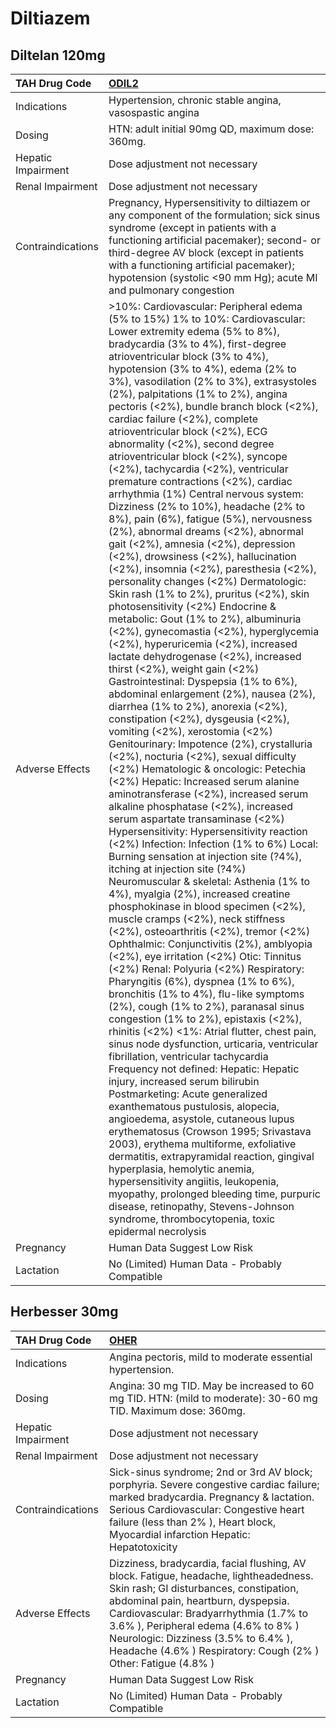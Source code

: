 # Diltiazem

## Diltelan 120mg

| TAH Drug Code      | [**ODIL2**](https://www.tahsda.org.tw/drugs/hissearch.php?drug_code=ODIL2)                                                                                                                                                                                                                                                                                                                                                                                                                                                                                                                                                                                                                                                                                                                                                                                                                                                                                                                                                                                                                                                                                                                                                                                                                                                                                                                                                                                                                                                                                                                                                                                                                                                                                                                                                                                                                                                                                                                                                                                                                                                                                                                                                                                                                                                                                                                                                                                                                                                                                                                                                                                                                                                                                                                                                                                                                                                                                                                                              |
|:-------------------|:------------------------------------------------------------------------------------------------------------------------------------------------------------------------------------------------------------------------------------------------------------------------------------------------------------------------------------------------------------------------------------------------------------------------------------------------------------------------------------------------------------------------------------------------------------------------------------------------------------------------------------------------------------------------------------------------------------------------------------------------------------------------------------------------------------------------------------------------------------------------------------------------------------------------------------------------------------------------------------------------------------------------------------------------------------------------------------------------------------------------------------------------------------------------------------------------------------------------------------------------------------------------------------------------------------------------------------------------------------------------------------------------------------------------------------------------------------------------------------------------------------------------------------------------------------------------------------------------------------------------------------------------------------------------------------------------------------------------------------------------------------------------------------------------------------------------------------------------------------------------------------------------------------------------------------------------------------------------------------------------------------------------------------------------------------------------------------------------------------------------------------------------------------------------------------------------------------------------------------------------------------------------------------------------------------------------------------------------------------------------------------------------------------------------------------------------------------------------------------------------------------------------------------------------------------------------------------------------------------------------------------------------------------------------------------------------------------------------------------------------------------------------------------------------------------------------------------------------------------------------------------------------------------------------------------------------------------------------------------------------------------------------|
| Indications        | Hypertension, chronic stable angina, vasospastic angina                                                                                                                                                                                                                                                                                                                                                                                                                                                                                                                                                                                                                                                                                                                                                                                                                                                                                                                                                                                                                                                                                                                                                                                                                                                                                                                                                                                                                                                                                                                                                                                                                                                                                                                                                                                                                                                                                                                                                                                                                                                                                                                                                                                                                                                                                                                                                                                                                                                                                                                                                                                                                                                                                                                                                                                                                                                                                                                                                                 |
| Dosing             | HTN: adult initial 90mg QD, maximum dose: 360mg.                                                                                                                                                                                                                                                                                                                                                                                                                                                                                                                                                                                                                                                                                                                                                                                                                                                                                                                                                                                                                                                                                                                                                                                                                                                                                                                                                                                                                                                                                                                                                                                                                                                                                                                                                                                                                                                                                                                                                                                                                                                                                                                                                                                                                                                                                                                                                                                                                                                                                                                                                                                                                                                                                                                                                                                                                                                                                                                                                                        |
| Hepatic Impairment | Dose adjustment not necessary                                                                                                                                                                                                                                                                                                                                                                                                                                                                                                                                                                                                                                                                                                                                                                                                                                                                                                                                                                                                                                                                                                                                                                                                                                                                                                                                                                                                                                                                                                                                                                                                                                                                                                                                                                                                                                                                                                                                                                                                                                                                                                                                                                                                                                                                                                                                                                                                                                                                                                                                                                                                                                                                                                                                                                                                                                                                                                                                                                                           |
| Renal Impairment   | Dose adjustment not necessary                                                                                                                                                                                                                                                                                                                                                                                                                                                                                                                                                                                                                                                                                                                                                                                                                                                                                                                                                                                                                                                                                                                                                                                                                                                                                                                                                                                                                                                                                                                                                                                                                                                                                                                                                                                                                                                                                                                                                                                                                                                                                                                                                                                                                                                                                                                                                                                                                                                                                                                                                                                                                                                                                                                                                                                                                                                                                                                                                                                           |
| Contraindications  | Pregnancy, Hypersensitivity to diltiazem or any component of the formulation; sick sinus syndrome (except in patients with a functioning artificial pacemaker); second- or third-degree AV block (except in patients with a functioning artificial pacemaker); hypotension (systolic <90 mm Hg); acute MI and pulmonary congestion                                                                                                                                                                                                                                                                                                                                                                                                                                                                                                                                                                                                                                                                                                                                                                                                                                                                                                                                                                                                                                                                                                                                                                                                                                                                                                                                                                                                                                                                                                                                                                                                                                                                                                                                                                                                                                                                                                                                                                                                                                                                                                                                                                                                                                                                                                                                                                                                                                                                                                                                                                                                                                                                                      |
| Adverse Effects    | >10%: Cardiovascular: Peripheral edema (5% to 15%) 1% to 10%: Cardiovascular: Lower extremity edema (5% to 8%), bradycardia (3% to 4%), first-degree atrioventricular block (3% to 4%), hypotension (3% to 4%), edema (2% to 3%), vasodilation (2% to 3%), extrasystoles (2%), palpitations (1% to 2%), angina pectoris (<2%), bundle branch block (<2%), cardiac failure (<2%), complete atrioventricular block (<2%), ECG abnormality (<2%), second degree atrioventricular block (<2%), syncope (<2%), tachycardia (<2%), ventricular premature contractions (<2%), cardiac arrhythmia (1%) Central nervous system: Dizziness (2% to 10%), headache (2% to 8%), pain (6%), fatigue (5%), nervousness (2%), abnormal dreams (<2%), abnormal gait (<2%), amnesia (<2%), depression (<2%), drowsiness (<2%), hallucination (<2%), insomnia (<2%), paresthesia (<2%), personality changes (<2%) Dermatologic: Skin rash (1% to 2%), pruritus (<2%), skin photosensitivity (<2%) Endocrine & metabolic: Gout (1% to 2%), albuminuria (<2%), gynecomastia (<2%), hyperglycemia (<2%), hyperuricemia (<2%), increased lactate dehydrogenase (<2%), increased thirst (<2%), weight gain (<2%) Gastrointestinal: Dyspepsia (1% to 6%), abdominal enlargement (2%), nausea (2%), diarrhea (1% to 2%), anorexia (<2%), constipation (<2%), dysgeusia (<2%), vomiting (<2%), xerostomia (<2%) Genitourinary: Impotence (2%), crystalluria (<2%), nocturia (<2%), sexual difficulty (<2%) Hematologic & oncologic: Petechia (<2%) Hepatic: Increased serum alanine aminotransferase (<2%), increased serum alkaline phosphatase (<2%), increased serum aspartate transaminase (<2%) Hypersensitivity: Hypersensitivity reaction (<2%) Infection: Infection (1% to 6%) Local: Burning sensation at injection site (?4%), itching at injection site (?4%) Neuromuscular & skeletal: Asthenia (1% to 4%), myalgia (2%), increased creatine phosphokinase in blood specimen (<2%), muscle cramps (<2%), neck stiffness (<2%), osteoarthritis (<2%), tremor (<2%) Ophthalmic: Conjunctivitis (2%), amblyopia (<2%), eye irritation (<2%) Otic: Tinnitus (<2%) Renal: Polyuria (<2%) Respiratory: Pharyngitis (6%), dyspnea (1% to 6%), bronchitis (1% to 4%), flu-like symptoms (2%), cough (1% to 2%), paranasal sinus congestion (1% to 2%), epistaxis (<2%), rhinitis (<2%) <1%: Atrial flutter, chest pain, sinus node dysfunction, urticaria, ventricular fibrillation, ventricular tachycardia Frequency not defined: Hepatic: Hepatic injury, increased serum bilirubin Postmarketing: Acute generalized exanthematous pustulosis, alopecia, angioedema, asystole, cutaneous lupus erythematosus (Crowson 1995; Srivastava 2003), erythema multiforme, exfoliative dermatitis, extrapyramidal reaction, gingival hyperplasia, hemolytic anemia, hypersensitivity angiitis, leukopenia, myopathy, prolonged bleeding time, purpuric disease, retinopathy, Stevens-Johnson syndrome, thrombocytopenia, toxic epidermal necrolysis |
| Pregnancy          | Human Data Suggest Low Risk                                                                                                                                                                                                                                                                                                                                                                                                                                                                                                                                                                                                                                                                                                                                                                                                                                                                                                                                                                                                                                                                                                                                                                                                                                                                                                                                                                                                                                                                                                                                                                                                                                                                                                                                                                                                                                                                                                                                                                                                                                                                                                                                                                                                                                                                                                                                                                                                                                                                                                                                                                                                                                                                                                                                                                                                                                                                                                                                                                                             |
| Lactation          | No (Limited) Human Data - Probably Compatible                                                                                                                                                                                                                                                                                                                                                                                                                                                                                                                                                                                                                                                                                                                                                                                                                                                                                                                                                                                                                                                                                                                                                                                                                                                                                                                                                                                                                                                                                                                                                                                                                                                                                                                                                                                                                                                                                                                                                                                                                                                                                                                                                                                                                                                                                                                                                                                                                                                                                                                                                                                                                                                                                                                                                                                                                                                                                                                                                                           |

## Herbesser 30mg

| TAH Drug Code      | [**OHER**](https://www.tahsda.org.tw/drugs/hissearch.php?drug_code=OHER)                                                                                                                                                                                                                                                                                       |
|:-------------------|:---------------------------------------------------------------------------------------------------------------------------------------------------------------------------------------------------------------------------------------------------------------------------------------------------------------------------------------------------------------|
| Indications        | Angina pectoris, mild to moderate essential hypertension.                                                                                                                                                                                                                                                                                                      |
| Dosing             | Angina: 30 mg TID. May be increased to 60 mg TID. HTN: (mild to moderate): 30-60 mg TID. Maximum dose: 360mg.                                                                                                                                                                                                                                                  |
| Hepatic Impairment | Dose adjustment not necessary                                                                                                                                                                                                                                                                                                                                  |
| Renal Impairment   | Dose adjustment not necessary                                                                                                                                                                                                                                                                                                                                  |
| Contraindications  | Sick-sinus syndrome; 2nd or 3rd AV block; porphyria. Severe congestive cardiac failure; marked bradycardia. Pregnancy & lactation. Serious Cardiovascular: Congestive heart failure (less than 2% ), Heart block, Myocardial infarction Hepatic: Hepatotoxicity                                                                                                |
| Adverse Effects    | Dizziness, bradycardia, facial flushing, AV block. Fatigue, headache, lightheadedness. Skin rash; GI disturbances, constipation, abdominal pain, heartburn, dyspepsia. Cardiovascular: Bradyarrhythmia (1.7% to 3.6% ), Peripheral edema (4.6% to 8% ) Neurologic: Dizziness (3.5% to 6.4% ), Headache (4.6% ) Respiratory: Cough (2% ) Other: Fatigue (4.8% ) |
| Pregnancy          | Human Data Suggest Low Risk                                                                                                                                                                                                                                                                                                                                    |
| Lactation          | No (Limited) Human Data - Probably Compatible                                                                                                                                                                                                                                                                                                                  |

